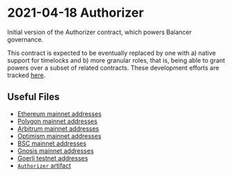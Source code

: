 # 2021-04-18 Authorizer

Initial version of the Authorizer contract, which powers Balancer governance.

This contract is expected to be eventually replaced by one with a) native support for timelocks and b) more granular roles, that is, being able to grant powers over a subset of related contracts. These development efforts are tracked [here](https://github.com/balancer-labs/balancer-v2-monorepo/milestone/4).

## Useful Files

- [Ethereum mainnet addresses](./output/mainnet.json)
- [Polygon mainnet addresses](./output/polygon.json)
- [Arbitrum mainnet addresses](./output/arbitrum.json)
- [Optimism mainnet addresses](./output/optimism.json)
- [BSC mainnet addresses](./output/bsc.json)
- [Gnosis mainnet addresses](./output/gnosis.json)
- [Goerli testnet addresses](./output/goerli.json)
- [`Authorizer` artifact](./artifact/Authorizer.json)
